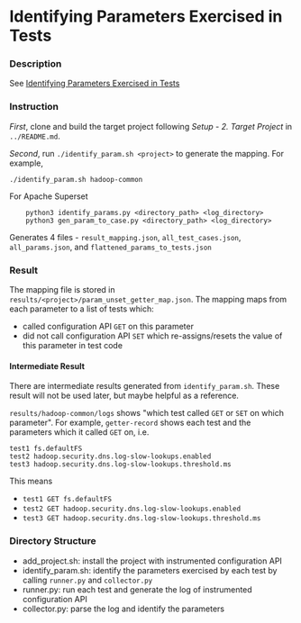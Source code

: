 
# Identifying Parameters Exercised in Tests

### Description

See [Identifying Parameters Exercised in Tests](https://github.com/xlab-uiuc/openctest/tree/main/core#11-identifying-parameters-exercised-in-tests)


### Instruction

*First*, clone and build the target project following *Setup  - 2. Target Project* in `../README.md`.

*Second*, run `./identify_param.sh <project>` to generate the mapping. For example, 

```
./identify_param.sh hadoop-common
``` 

For Apache Superset

```
    python3 identify_params.py <directory_path> <log_directory>
    python3 gen_param_to_case.py <directory_path> <log_directory>
```

Generates 4 files - `result_mapping.json`, `all_test_cases.json`, `all_params.json`, and `flattened_params_to_tests.json`

### Result

The mapping file is stored in `results/<project>/param_unset_getter_map.json`. The mapping maps from each parameter to a list of tests which:
- called configuration API `GET` on this parameter
- did not call configuration API `SET` which re-assigns/resets the value of this parameter in test code


#### Intermediate Result

There are intermediate results generated from `identify_param.sh`. These result will not be used later, but maybe helpful as a reference.

`results/hadoop-common/logs` shows "which test called `GET` or `SET` on which parameter".  For example, `getter-record` shows each test and the parameters which it called `GET` on, i.e.
```
test1 fs.defaultFS
test2 hadoop.security.dns.log-slow-lookups.enabled
test3 hadoop.security.dns.log-slow-lookups.threshold.ms
```
This means 
- `test1 GET fs.defaultFS`
- `test2 GET hadoop.security.dns.log-slow-lookups.enabled`
- `test3 GET hadoop.security.dns.log-slow-lookups.threshold.ms`

### Directory Structure

- add_project.sh: install the project with instrumented configuration API
- identify_param.sh: identify the parameters exercised by each test by calling `runner.py` and `collector.py`
- runner.py: run each test and generate the log of instrumented configuration API
- collector.py: parse the log and identify the parameters
